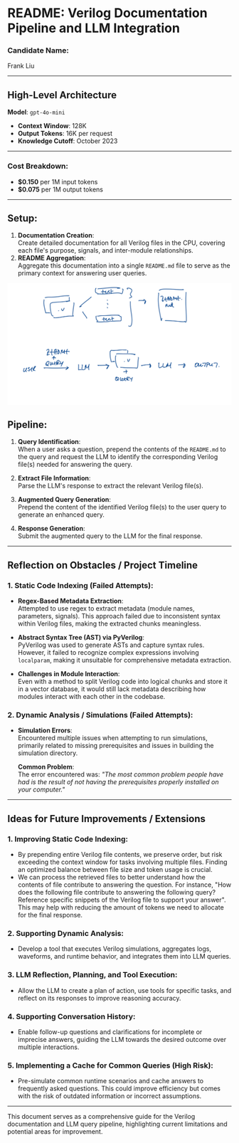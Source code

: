 # README: Verilog Documentation Pipeline and LLM Integration

### Candidate Name:

Frank Liu

---

## High-Level Architecture

**Model**: `gpt-4o-mini`

- **Context Window**: 128K
- **Output Tokens**: 16K per request
- **Knowledge Cutoff**: October 2023

---

### Cost Breakdown:

- **$0.150** per 1M input tokens
- **$0.075** per 1M output tokens

---

## Setup:

1. **Documentation Creation**:  
   Create detailed documentation for all Verilog files in the CPU, covering each file's purpose, signals, and inter-module relationships.
2. **README Aggregation**:  
   Aggregate this documentation into a single `README.md` file to serve as the primary context for answering user queries.

![Diagram of Pipeline](./pipeline.jpeg)

## Pipeline:

1. **Query Identification**:  
   When a user asks a question, prepend the contents of the `README.md` to the query and request the LLM to identify the corresponding Verilog file(s) needed for answering the query.

2. **Extract File Information**:  
   Parse the LLM's response to extract the relevant Verilog file(s).

3. **Augmented Query Generation**:  
   Prepend the content of the identified Verilog file(s) to the user query to generate an enhanced query.

4. **Response Generation**:  
   Submit the augmented query to the LLM for the final response.

---

## Reflection on Obstacles / Project Timeline

### 1. **Static Code Indexing (Failed Attempts)**:

- **Regex-Based Metadata Extraction**:  
  Attempted to use regex to extract metadata (module names, parameters, signals). This approach failed due to inconsistent syntax within Verilog files, making the extracted chunks meaningless.
- **Abstract Syntax Tree (AST) via PyVerilog**:  
  PyVerilog was used to generate ASTs and capture syntax rules. However, it failed to recognize complex expressions involving `localparam`, making it unsuitable for comprehensive metadata extraction.

- **Challenges in Module Interaction**:  
  Even with a method to split Verilog code into logical chunks and store it in a vector database, it would still lack metadata describing how modules interact with each other in the codebase.

### 2. **Dynamic Analysis / Simulations (Failed Attempts)**:

- **Simulation Errors**:  
  Encountered multiple issues when attempting to run simulations, primarily related to missing prerequisites and issues in building the simulation directory.

  **Common Problem**:  
  The error encountered was: _"The most common problem people have had is the result of not having the prerequisites properly installed on your computer."_

---

## Ideas for Future Improvements / Extensions

### 1. **Improving Static Code Indexing**:

- By prepending entire Verilog file contents, we preserve order, but risk exceeding the context window for tasks involving multiple files. Finding an optimized balance between file size and token usage is crucial.
- We can process the retrieved files to better understand how the contents of file contribute to answering the question. For instance, "How does the following file contribute to answering the following query? Reference specific snippets of the Verilog file to support your answer". This may help with reducing the amount of tokens we need to allocate for the final response.

### 2. **Supporting Dynamic Analysis**:

- Develop a tool that executes Verilog simulations, aggregates logs, waveforms, and runtime behavior, and integrates them into LLM queries.

### 3. **LLM Reflection, Planning, and Tool Execution**:

- Allow the LLM to create a plan of action, use tools for specific tasks, and reflect on its responses to improve reasoning accuracy.

### 4. **Supporting Conversation History**:

- Enable follow-up questions and clarifications for incomplete or imprecise answers, guiding the LLM towards the desired outcome over multiple interactions.

### 5. **Implementing a Cache for Common Queries (High Risk)**:

- Pre-simulate common runtime scenarios and cache answers to frequently asked questions. This could improve efficiency but comes with the risk of outdated information or incorrect assumptions.

---

This document serves as a comprehensive guide for the Verilog documentation and LLM query pipeline, highlighting current limitations and potential areas for improvement.
